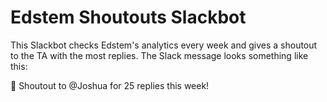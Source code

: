 # Edstem Shoutouts Slackbot

This Slackbot checks Edstem's analytics every week and gives a shoutout to the TA with the most replies. The Slack message looks something like this:

:tada: Shoutout to @Joshua for 25 replies this week!
